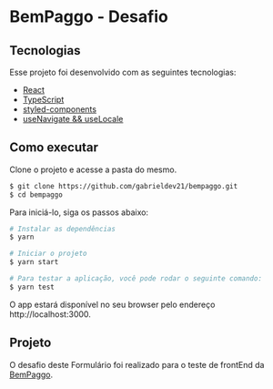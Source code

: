 # BemPaggo - Desafio

## Tecnologias

Esse projeto foi desenvolvido com as seguintes tecnologias:

- [React](https://reactjs.org)
- [TypeScript](https://www.typescriptlang.org/)
- [styled-components](https://styled-components.com/)
- [useNavigate && useLocale](https://www.npmjs.com/package/react-router-dom)

## Como executar

Clone o projeto e acesse a pasta do mesmo.

```bash
$ git clone https://github.com/gabrieldev21/bempaggo.git
$ cd bempaggo
```

Para iniciá-lo, siga os passos abaixo:
```bash
# Instalar as dependências
$ yarn

# Iniciar o projeto
$ yarn start

# Para testar a aplicação, você pode rodar o seguinte comando:
$ yarn test
```
O app estará disponível no seu browser pelo endereço http://localhost:3000.

## Projeto

O desafio deste Formulário foi realizado para o teste de frontEnd da [BemPaggo](https://www.bempaggo.com.br/). 
